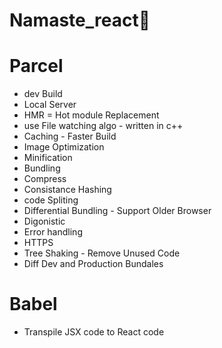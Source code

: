 # Namaste_react🚀

# Parcel
- dev Build
- Local Server
- HMR = Hot module Replacement
- use File watching algo - written in c++
- Caching - Faster Build
- Image Optimization
- Minification
- Bundling
- Compress
- Consistance Hashing
- code Spliting
- Differential Bundling - Support Older Browser
- Digonistic
- Error handling
- HTTPS
- Tree Shaking - Remove Unused Code
- Diff Dev and Production Bundales

# Babel
- Transpile JSX code to React code